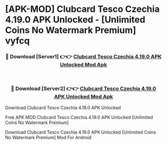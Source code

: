 # [APK-MOD] Clubcard Tesco Czechia 4.19.0 APK Unlocked - [Unlimited Coins No Watermark Premium] vyfcq



<div align="center">
<h3>🔴 Download [Server1] 👉👉 <a href="https://momento.my/?title=Clubcard_Tesco_Czechia_4.19.0_APK_Unlocked">Clubcard Tesco Czechia 4.19.0 APK Unlocked Mod Apk</a></h3><br>

<h3>🔴 Download [Server2] 👉👉 <a href="https://momento.my/?title=Clubcard_Tesco_Czechia_4.19.0_APK_Unlocked">Clubcard Tesco Czechia 4.19.0 APK Unlocked Mod Apk</a></h3>
</div>



Download Clubcard Tesco Czechia 4.19.0 APK Unlocked 

Free APK MOD Clubcard Tesco Czechia 4.19.0 APK Unlocked [Unlimited Coins No Watermark Premium]

Download Clubcard Tesco Czechia 4.19.0 APK Unlocked [Unlimited Coins No Watermark Premium] Mod For Android
